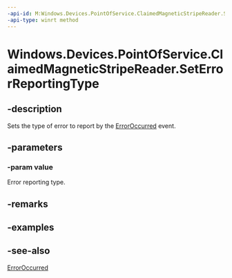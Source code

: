 ----api-id: M:Windows.Devices.PointOfService.ClaimedMagneticStripeReader.SetErrorReportingType(Windows.Devices.PointOfService.MagneticStripeReaderErrorReportingType)
-api-type: winrt method
---<!-- Method syntaxpublic void SetErrorReportingType(Windows.Devices.PointOfService.MagneticStripeReaderErrorReportingType value)--># Windows.Devices.PointOfService.ClaimedMagneticStripeReader.SetErrorReportingType## -descriptionSets the type of error to report by the [ErrorOccurred](claimedmagneticstripereader_erroroccurred.md) event.## -parameters### -param valueError reporting type.## -remarks## -examples## -see-also[ErrorOccurred](claimedmagneticstripereader_erroroccurred.md)